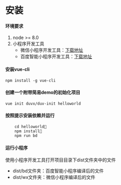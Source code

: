 # 安装
#### 环境要求
1. node >= 8.0
2. 小程序开发工具
    - 微信小程序开发工具：[下载地址](https://developers.weixin.qq.com/miniprogram/dev/devtools/download.html?t=18111222 "微信小程序开发工具")
    - 百度智能小程序开发工具：[下载地址](https://smartprogram.baidu.com/docs/develop/tutorial/index_first/ "百度智能小程序开发工具")

#### 安装vue-cli

`npm install -g vue-cli`

#### 创建一个附带简易demo的初始化项目

`vue init duvx/duv-init helloworld`

#### 按照提示安装依赖并运行

```
    cd helloworld
    npm install
    npm run bd
```

#### 运行小程序
使用小程序开发工具打开项目目录下dist文件夹中的文件

- dist/bd文件夹：百度智能小程序编译后的文件
- dist/wx文件夹：微信小程序编译后的文件

